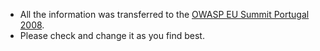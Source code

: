   - All the information was transferred to the [OWASP EU Summit Portugal
    2008](OWASP_EU_Summit_2008 "wikilink").
  - Please check and change it as you find best.